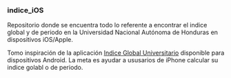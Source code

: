 ### indice_iOS
Repositorio donde se encuentra todo lo referente a encontrar el indice global y de periodo en la Universidad Nacional Autónoma de Honduras en dispositivos iOS/Apple.

Tomo inspiración de la aplicación [Indice Global Universitario](https://play.google.com/store/apps/details?id=com.indice.global&hl=en) disponible para dispositivos Android. La meta es ayudar a ususarios de iPhone calcular su indice golabl o de periodo.
